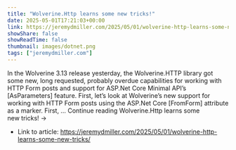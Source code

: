 ```yaml
---
title: "Wolverine.Http learns some new tricks!"
date: 2025-05-01T17:21:03+00:00
link: https://jeremydmiller.com/2025/05/01/wolverine-http-learns-some-new-tricks/
showShare: false
showReadTime: false
thumbnail: images/dotnet.png
tags: ["jeremydmiller.com"]
---
```

In the Wolverine 3.13 release yesterday, the Wolverine.HTTP library got some new, long requested, probably overdue capabilities for working with HTTP Form posts and support for ASP.Net Core Minimal API’s [AsParameters] feature. First, let’s look at Wolverine’s new support for working with HTTP Form posts using the ASP.Net Core [FromForm] attribute as a marker. First, … Continue reading Wolverine.Http learns some new tricks! →

- Link to article: https://jeremydmiller.com/2025/05/01/wolverine-http-learns-some-new-tricks/